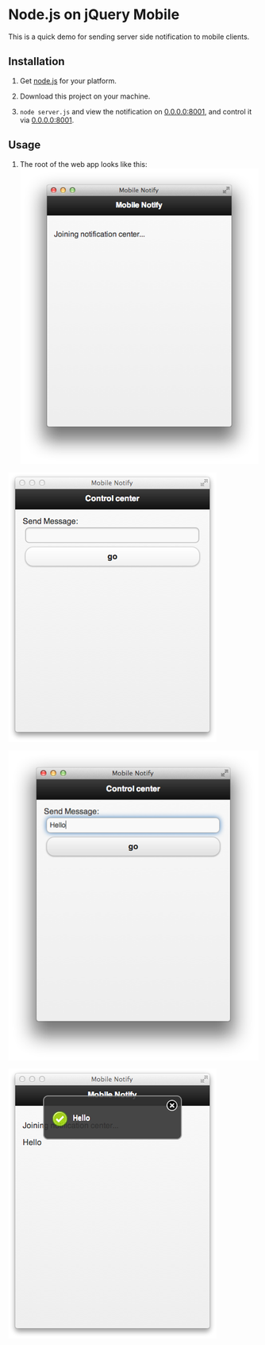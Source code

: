 # Node.js on jQuery Mobile

This is a quick demo for sending server side notification to mobile clients.

## Installation

1. Get [node.js][node] for your platform.

2. Download this project on your machine.

3. `node server.js` and view the notification on [0.0.0.0:8001](0.0.0.0:8001),
   and control it via [0.0.0.0:8001](0.0.0.0:8001/control).

## Usage

1. The root of the web app looks like this: 
![root page](https://github.com/dryman/node-jquery-mobile/raw/master/images/root.png)

![control page](https://github.com/dryman/node-jquery-mobile/raw/master/images/control.png)

![Sending message](https://github.com/dryman/node-jquery-mobile/raw/master/images/send.png)

![Receiving message](https://github.com/dryman/node-jquery-mobile/raw/master/images/recv.png)



[node]: http://nodejs.org/
